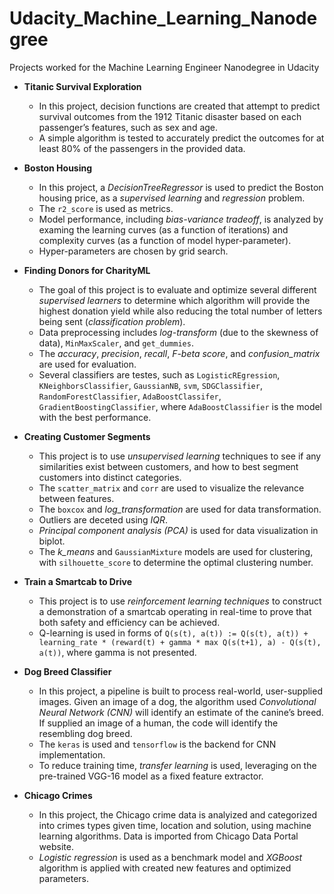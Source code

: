 # Udacity_Machine_Learning_Nanodegree
Projects worked for the Machine Learning Engineer Nanodegree in Udacity
- **Titanic Survival Exploration**
    - In this project, decision functions are created that attempt to predict survival outcomes from the 1912 Titanic disaster based on each passenger’s features, such as sex and age.
    - A simple algorithm is tested to accurately predict the outcomes for at least 80% of the passengers in the provided data.
    
- **Boston Housing**
    - In this project, a _DecisionTreeRegressor_ is used to predict the Boston housing price, as a _supervised learning_ and _regression_ problem.
    - The `r2_score` is used as metrics.
    - Model performance, including _bias-variance tradeoff_, is analyzed by examing the learning curves (as a function of iterations) and complexity curves (as a function of model hyper-parameter).
    - Hyper-parameters are chosen by grid search.
    
- **Finding Donors for CharityML**
    - The goal of this project is to evaluate and optimize several different _supervised learners_ to determine which algorithm will provide the highest donation yield while also reducing the total number of letters being sent (_classification problem_).
    - Data preprocessing includes  _log-transform_ (due to the skewness of data), `MinMaxScaler`, and `get_dummies`.
    - The _accuracy_, _precision_, _recall_, _F-beta score_, and _confusion_matrix_ are used for evaluation.
    - Several classifiers are testes, such as `LogisticREgression`,  `KNeighborsClassifier`, `GaussianNB`, `svm`, `SDGClassifier`, `RandomForestClassifier`, `AdaBoostClassifer`, `GradientBoostingClassifier`, where `AdaBoostClassifier` is the model with the best performance.
    
- **Creating Customer Segments**
    - This project is to use _unsupervised learning_ techniques to see if any similarities exist between customers, and how to best segment customers into distinct categories.
    - The `scatter_matrix` and `corr` are used to visualize the relevance between features.
    - The `boxcox` and _log_transformation_ are used for data transformation.
    - Outliers are deceted using _IQR_.
    - _Principal component analysis (PCA)_ is used for data visualization in biplot.
    - The _k_means_ and `GaussianMixture` models are used for clustering, with `silhouette_score` to determine the  optimal clustering number.
    
- **Train a Smartcab to Drive**
   - This project is to use _reinforcement learning techniques_ to construct a demonstration of a smartcab operating in real-time to prove that both safety and efficiency can be achieved.
   - Q-learning is used in forms of  `Q(s(t), a(t)) := Q(s(t), a(t)) + learning_rate * (reward(t) + gamma * max Q(s(t+1), a) - Q(s(t), a(t))`, where gamma is not presented.
   
- **Dog Breed Classifier**
    - In this project, a pipeline is built to process real-world, user-supplied images. Given an image of a dog, the algorithm used _Convolutional Neural Network (CNN)_ will identify an estimate of the canine’s breed. If supplied an image of a human, the code will identify the resembling dog breed.
    - The `keras` is used and `tensorflow` is the backend for CNN implementation.
    - To reduce training time, _transfer learning_ is used, leveraging on the pre-trained VGG-16 model as a fixed feature extractor.
    
- **Chicago Crimes**
    - In this project, the Chicago crime data is analyized and categorized into crimes types given time, location and solution, using machine learning algorithms. Data is imported from Chicago Data Portal website.
    - _Logistic regression_ is used as a benchmark model and _XGBoost_ algorithm is applied with created new features and optimized parameters.
